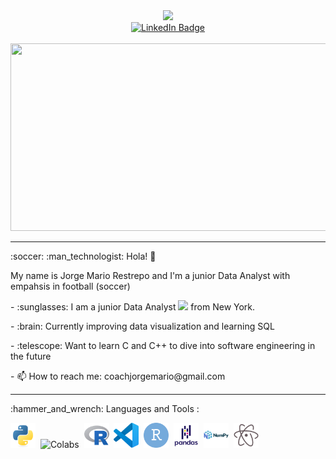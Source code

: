 <div id="header" align="center">
  <img src="https://media.giphy.com/media/oiF19DoZ8MtZhnElOd/giphy.gif" width="100"/>
</div>

<div id="header" align="center">
  <a href="https://www.linkedin.com/in/jorgemariorest">
    <img src="https://img.shields.io/badge/LinkedIn-blue?style=for-the-badge&logo=linkedin&logoColor=white" alt="LinkedIn Badge"/>
  </a>
</div>

<div id="header" align="center">
      <img src="https://komarev.com/ghpvc/?username=Jorge-Mario-18&style=flat-square&color=blue" alt=""/>
  </dic>
  
<div>
  <img src="https://media.giphy.com/media/2jMxXMfsJVJelv062L/giphy.gif" width="600" height="300"/>
</div>

---

<div id="header" align="left">
  <p> :soccer: :man_technologist: Hola! 👋 <p>
<p> My name is Jorge Mario Restrepo and I'm a junior Data Analyst with empahsis in football (soccer) <p>
<p> - :sunglasses: I am a junior Data Analyst <img src="https://media.giphy.com/media/iDaCeaKrHhUI1I8e2b/giphy.gif" width="30"> from New York.<p>
  <p> - :brain: Currently improving data visualization and learning SQL <p>
  <p> - :telescope: Want to learn C and C++ to dive into software engineering in the future <p>
  <p> - 📫 How to reach me: coachjorgemario@gmail.com <p>
</div>

---
<div od="header" align="left"> 
  <p> :hammer_and_wrench: Languages and Tools : <p>
  <img src="https://github.com/devicons/devicon/blob/master/icons/python/python-original.svg" title="Python" alt="Python" width="40" height="40"/>&nbsp;
  <img src="https://upload.wikimedia.org/wikipedia/commons/d/d0/Google_Colaboratory_SVG_Logo.svg" title="Colabs" alt="Colabs" width="40" height="40"/>&nbsp;
  <img src="https://github.com/devicons/devicon/blob/master/icons/r/r-original.svg" title="R" alt="R" width="40" height="40"/>&nbsp;
  <img src="https://github.com/devicons/devicon/blob/master/icons/vscode/vscode-original.svg" title="VSCode" alt="VSCode" width="40" height="40"/>&nbsp
  <img src="https://github.com/devicons/devicon/blob/master/icons/rstudio/rstudio-original.svg" title="RStudio" alt="RStudio" width="40" height="40"/>&nbsp
  <img src="https://github.com/devicons/devicon/blob/master/icons/pandas/pandas-original-wordmark.svg" title="Pandas" alt="Pandas" width="40" height="40"/>&nbsp
   <img src="https://github.com/devicons/devicon/blob/master/icons/numpy/numpy-original-wordmark.svg" title="Numpy" alt="Numpy" width="40" height="40"/>&nbsp
    <img src="https://github.com/devicons/devicon/blob/master/icons/atom/atom-original.svg" title="Atom" alt="Atom" width="40" height="40"/>&nbsp
  </div>



